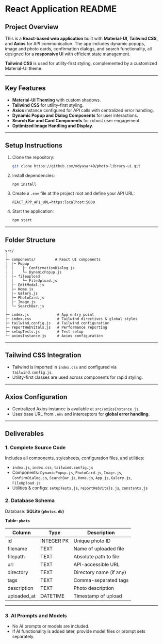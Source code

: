 # React Application README

## Project Overview

This is a **React-based web application** built with **Material-UI**, **Tailwind CSS**, and **Axios** for API communication. The app includes dynamic popups, image and photo cards, confirmation dialogs, and search functionality, all designed for a **responsive UI** with efficient state management.

**Tailwind CSS** is used for utility-first styling, complemented by a customized Material-UI theme.

---

## Key Features

* **Material-UI Theming** with custom shadows.
* **Tailwind CSS** for utility-first styling.
* **Axios** instance configured for API calls with centralized error handling.
* **Dynamic Popup and Dialog Components** for user interactions.
* **Search Bar and Card Components** for robust user engagement.
* **Optimized Image Handling and Display**.

---

## Setup Instructions

1. Clone the repository:

   ```bash
   git clone https://github.com/mdyasar49/photo-library-ui.git
   ```
2. Install dependencies:

   ```bash
   npm install
   ```
3. Create a `.env` file at the project root and define your API URL:

   ```env
   REACT_APP_API_URL=https:localhost:5000
   ```
4. Start the application:

   ```bash
   npm start
   ```

---

## Folder Structure

```
src/
│
├─ components/         # React UI components
|  |─ Popup
|  |    ├─ ConfirmationDialog.js
│  |    └─ DynamicPopup.js
|  |─ fileupload
│  |    └─ FileUpload.js
│  ├─ EditModal.js
│  ├─ Home.js
│  |─ Galery.js
│  ├─ PhotoCard.js
│  ├─ Image.js
│  └─ SearchBar.js
│
├─ index.js             # App entry point
├─ index.css            # Tailwind directives & global styles
├─ tailwind.config.js   # Tailwind configuration
├─ reportWebVitals.js   # Performance reporting
├─ setupTests.js        # Test setup
└─ axiosInstance.js     # Axios configuration
```

---

## Tailwind CSS Integration

* Tailwind is imported in `index.css` and configured via `tailwind.config.js`.
* Utility-first classes are used across components for rapid styling.

---

## Axios Configuration

* Centralized Axios instance is available at `src/axiosInstance.js`.
* Uses base URL from `.env` and interceptors for **global error handling**.

---

## Deliverables

### 1. Complete Source Code

Includes all components, stylesheets, configuration files, and utilities:

* `index.js`, `index.css`, `tailwind.config.js`
* Components: `DynamicPopup.js`, `PhotoCard.js`, `Image.js`, `ConfirmDialog.js`, `SearchBar.js`, `Home.js`, `App.js`, `Galery.js`, `FileUpload.js`
* Utilities & configs: `setupTests.js`, `reportWebVitals.js`, `constants.js`

### 2. Database Schema

Database: **SQLite (`photos.db`)**

**Table: `photo`**

| Column       | Type       | Description             |
| ------------ | ---------- | ----------------------- |
| id           | INTEGER PK | Unique photo ID         |
| filename     | TEXT       | Name of uploaded file   |
| filepath     | TEXT       | Absolute path to file   |
| url          | TEXT       | API-accessible URL      |
| directory    | TEXT       | Directory name (if any) |
| tags         | TEXT       | Comma-separated tags    |
| description  | TEXT       | Photo description       |
| uploaded\_at | DATETIME   | Timestamp of upload     |

---
### 3. AI Prompts and Models

* No AI prompts or models are included.
* If AI functionality is added later, provide model files or prompt sets separately.

